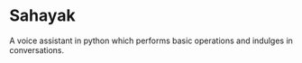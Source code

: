 # Sahayak
A voice assistant in python which performs basic operations and indulges in conversations.
